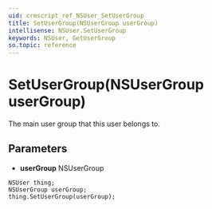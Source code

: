 ```yaml
---
uid: crmscript_ref_NSUser_SetUserGroup
title: SetUserGroup(NSUserGroup userGroup)
intellisense: NSUser.SetUserGroup
keywords: NSUser, GetUserGroup
so.topic: reference
---
```


# SetUserGroup(NSUserGroup userGroup)

The main user group that this user belongs to.

## Parameters

* **userGroup** NSUserGroup

```crmscript
NSUser thing;
NSUserGroup userGroup;
thing.SetUserGroup(userGroup);
```

